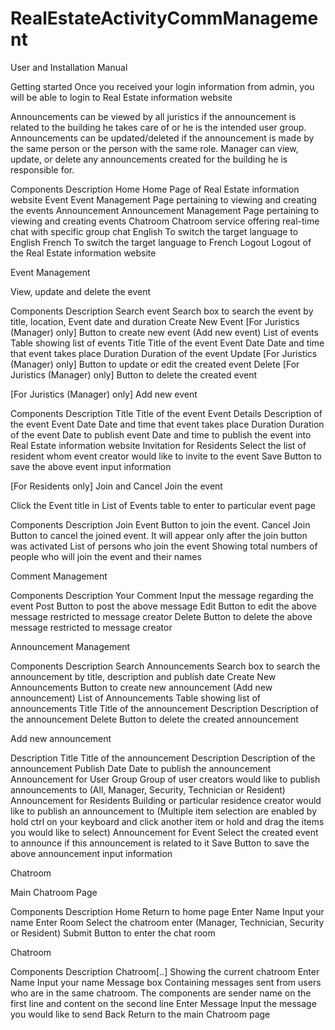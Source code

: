 # RealEstateActivityCommManagement
User and Installation Manual


Getting started
Once you received your login information from admin, you will be able to login to Real Estate information website


Announcements can be viewed by all juristics if the announcement is related to the building he takes care of or he is the intended user group.
Announcements can be updated/deleted if the announcement is made by the same person or the person with the same role.
Manager can view, update, or delete any announcements created for the building he is responsible for.

Components
Description
Home
Home Page of Real Estate information website 
Event
Event Management Page pertaining to viewing and creating the events
Announcement
Announcement Management Page pertaining to viewing and creating events
Chatroom
Chatroom service offering real-time chat with specific group chat
English
To switch the target language to English
French
To switch the target language to French
Logout
Logout of the Real Estate information website




Event Management

View, update and delete the event

Components
Description
Search event
Search box to search the event by title, location, Event date and duration
Create New Event
[For Juristics (Manager) only] Button to create new event (Add new event)
List of events
Table showing list of events
Title
Title of the event
Event Date
Date and time that event takes place
Duration
Duration of the event
Update
[For Juristics (Manager) only] Button to update or edit the created event 
Delete
[For Juristics (Manager) only] Button to delete the created event



[For Juristics (Manager) only] Add new event

Components
Description
Title
Title of the event
Event Details
Description of the event
Event Date
Date and time that event takes place
Duration
Duration of the event
Date to publish event
Date and time to publish the event into Real Estate information website
Invitation for Residents
Select the list of resident whom event creator would like to invite to the event
Save
Button to save the above event input information



[For Residents only] Join and Cancel Join the event

Click the Event title in List of Events table to enter to particular event page



Components
Description
Join Event
Button to join the event.
Cancel Join
Button to cancel the joined event. It will appear only after the join button was activated
List of persons who join the event
Showing total numbers of people who will join the event and their names




Comment Management

Components
Description
Your Comment
Input the message regarding the event
Post
Button to post the above message
Edit
Button to edit the above message restricted to message creator
Delete
Button to delete the above message restricted to message creator






Announcement Management

Components
Description
Search Announcements
Search box to search the announcement by title, description and publish date
Create New Announcements
Button to create new announcement (Add new announcement)
List of Announcements
Table showing list of announcements
Title
Title of the announcement
Description
Description of the announcement
Delete
Button to delete the created announcement




Add new announcement



Description
Title
Title of the announcement
Description
Description of the announcement
Publish Date
Date to publish the announcement
Announcement for User Group
Group of user creators would like to publish announcements to
(All, Manager, Security, Technician or Resident)
Announcement for Residents
Building or particular residence creator would like to publish an announcement to
(Multiple item selection are enabled by hold ctrl on your keyboard and click another item or hold and drag the items you would like to select)
Announcement for Event
Select the created event to announce if this announcement is related to it
Save
Button to save the above announcement input information





Chatroom

Main Chatroom Page

Components
Description
Home
Return to home page
Enter Name
Input your name
Enter Room
Select the chatroom enter
(Manager, Technician, Security or Resident)
Submit
Button to enter the chat room




Chatroom

Components
Description
Chatroom[..]
Showing the current chatroom
Enter Name
Input your name
Message box
Containing messages sent from users who are in the same chatroom. The components are sender name on the first line and content on the second line
Enter Message
Input the message you would like to send
Back
Return to the main Chatroom page





